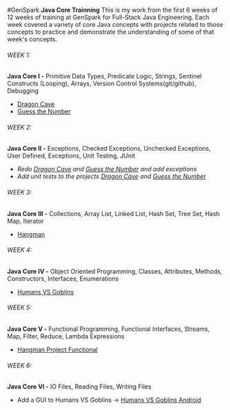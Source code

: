 #GenSpark
**Java Core Trainning**
This is my work from the first 6 weeks of 12 weeks of training at GenSpark for Full-Stack Java Engineering. Each week covered a variety of core Java concepts with projects related to those concepts to practice and demonstrate the understanding of some of that week's concepts.

###### WEEK 1:
**Java Core I -** Primitive Data Types, Predicate Logic, Strings, Sentinel Constructs (Looping), Arrays, Version Control Systems(git/github), Debugging

- [Dragon Cave](https://github.com/DeanWhitten/GenSpark/tree/main/DragonCave "Dragon Cave")
- [Guess the Number](https://github.com/DeanWhitten/GenSpark/tree/main/GuessTheNumber "Guess the Number")

###### WEEK 2:
**Java Core II -** Exceptions, Checked Exceptions, Unchecked Exceptions, User Defined, Exceptions, Unit Testing, JUnit
- *Redo [Dragon Cave](http://github.com/DeanWhitten/GenSpark/tree/main/DragonCave "Dragon Cave") and [Guess the Number](http://github.com/DeanWhitten/GenSpark/tree/main/GuessTheNumber "Guess the Number") and add exceptions*
- *Add unit tests to the projects [Dragon Cave](http://github.com/DeanWhitten/GenSpark/tree/main/DragonCave "Dragon Cave") and [Guess the Number](http://github.com/DeanWhitten/GenSpark/tree/main/GuessTheNumber "Guess the Number")*

###### WEEK 3:
**Java Core III -** Collections, Array List, Linked List, Hash Set, Tree Set, Hash Map, Iterator
- [Hangman](https://github.com/DeanWhitten/GenSpark/tree/main/Hangman "Hangman")

###### WEEK 4:
**Java Core IV -** Object Oriented Programming, Classes, Attributes, Methods, Constructors, Interfaces, Enumerations
- [Humans VS Goblins](https://github.com/DeanWhitten/GenSpark/tree/main/HumansVsGoblins "Humans VS Goblins")

###### WEEK 5:
**Java Core V -** Functional Programming, Functional Interfaces, Streams, Map, Filter, Reduce, Lambda Expressions
- [Hangman Project Functional](https://github.com/DeanWhitten/GenSpark/tree/main/Hangman_Fuctional "Hangman Project Functional")

###### WEEK 6:
**Java Core VI -** IO Files, Reading Files, Writing Files
- Add a GUI to Humans VS Goblins -> [Humans VS Goblins Android](https://github.com/DeanWhitten/GenSpark/tree/main/HumansVsGoblins_Android "Humans VS Goblins Android")
